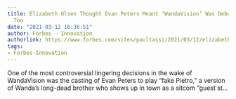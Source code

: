 ```yaml
---
title: Elizabeth Olsen Thought Evan Peters Meant ‘WandaVision’ Was Debuting The X-Men,
  Too
date: "2021-03-12 16:36:51"
author: Forbes - Innovation
authorlink: https://www.forbes.com/sites/paultassi/2021/03/12/elizabeth-olsen-thought-evan-peters-meant-wandavision-was-debuting-the-x-men-too/
tags:
- Forbes-Innovation
---
```

One of the most controversial lingering decisions in the wake of WandaVision was the casting of Evan Peters to play “fake Pietro,” a version of Wanda’s long-dead brother who shows up in town as a sitcom “guest st...
